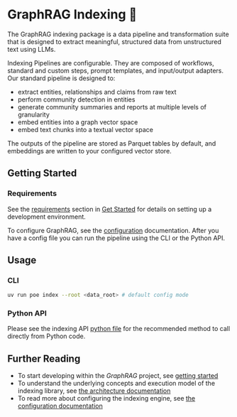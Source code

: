 # GraphRAG Indexing 🤖

The GraphRAG indexing package is a data pipeline and transformation suite that is designed to extract meaningful, structured data from unstructured text using LLMs.

Indexing Pipelines are configurable. They are composed of workflows, standard and custom steps, prompt templates, and input/output adapters. Our standard pipeline is designed to:

- extract entities, relationships and claims from raw text
- perform community detection in entities
- generate community summaries and reports at multiple levels of granularity
- embed entities into a graph vector space
- embed text chunks into a textual vector space

The outputs of the pipeline are stored as Parquet tables by default, and embeddings are written to your configured vector store.

## Getting Started

### Requirements

See the [requirements](../developing.md#requirements) section in [Get Started](../get_started.md) for details on setting up a development environment.

To configure GraphRAG, see the [configuration](../config/overview.md) documentation.
After you have a config file you can run the pipeline using the CLI or the Python API.

## Usage

### CLI

```bash
uv run poe index --root <data_root> # default config mode
```

### Python API

Please see the indexing API [python file](https://github.com/microsoft/graphrag/blob/main/graphrag/api/index.py) for the recommended method to call directly from Python code.

## Further Reading

- To start developing within the _GraphRAG_ project, see [getting started](../developing.md)
- To understand the underlying concepts and execution model of the indexing library, see [the architecture documentation](../index/architecture.md)
- To read more about configuring the indexing engine, see [the configuration documentation](../config/overview.md)
